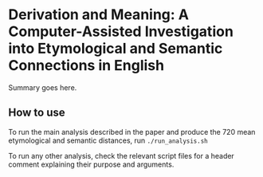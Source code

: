 # Derivation and Meaning: A Computer-Assisted Investigation into Etymological and Semantic Connections in English
Summary goes here.

## How to use
To run the main analysis described in the paper and produce the 720 mean etymological and semantic distances, run `./run_analysis.sh` 

To run any other analysis, check the relevant script files for a header comment explaining their purpose and arguments.
